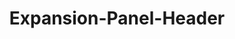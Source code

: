 ---
layout: pattern-lyne.njk
tags: 
    - lyne_de
    - lyne_components_expansion_panel_header_de
    - lyne_components_expansion_panel_child_de
    - page
key: expansion-panel-header-lyne_de
title: Expansion-Panel-Header
parent: accordion-folder-lyne_de
order: 240
---
